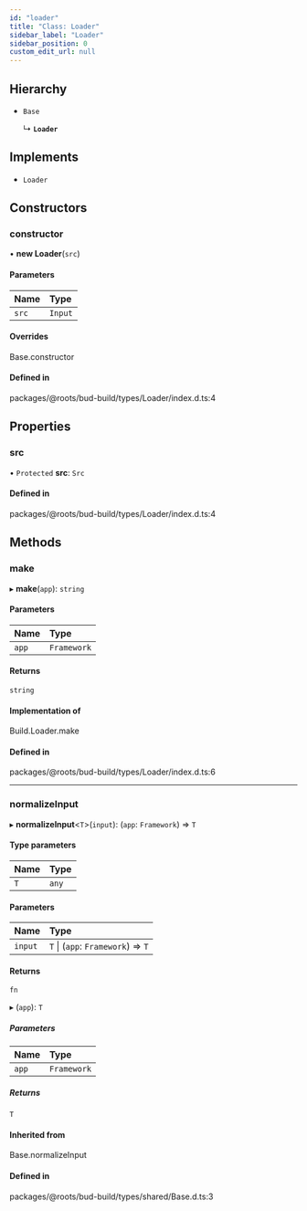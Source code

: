 ```yaml
---
id: "loader"
title: "Class: Loader"
sidebar_label: "Loader"
sidebar_position: 0
custom_edit_url: null
---
```


## Hierarchy

- `Base`

  ↳ **`Loader`**

## Implements

- `Loader`

## Constructors

### constructor

• **new Loader**(`src`)

#### Parameters

| Name | Type |
| :------ | :------ |
| `src` | `Input` |

#### Overrides

Base.constructor

#### Defined in

packages/@roots/bud-build/types/Loader/index.d.ts:4

## Properties

### src

• `Protected` **src**: `Src`

#### Defined in

packages/@roots/bud-build/types/Loader/index.d.ts:4

## Methods

### make

▸ **make**(`app`): `string`

#### Parameters

| Name | Type |
| :------ | :------ |
| `app` | `Framework` |

#### Returns

`string`

#### Implementation of

Build.Loader.make

#### Defined in

packages/@roots/bud-build/types/Loader/index.d.ts:6

___

### normalizeInput

▸ **normalizeInput**<`T`\>(`input`): (`app`: `Framework`) => `T`

#### Type parameters

| Name | Type |
| :------ | :------ |
| `T` | `any` |

#### Parameters

| Name | Type |
| :------ | :------ |
| `input` | `T` \| (`app`: `Framework`) => `T` |

#### Returns

`fn`

▸ (`app`): `T`

##### Parameters

| Name | Type |
| :------ | :------ |
| `app` | `Framework` |

##### Returns

`T`

#### Inherited from

Base.normalizeInput

#### Defined in

packages/@roots/bud-build/types/shared/Base.d.ts:3
